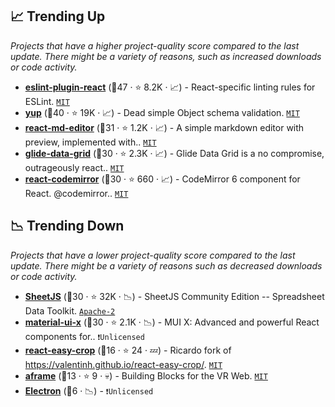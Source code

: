 ## 📈 Trending Up

_Projects that have a higher project-quality score compared to the last update. There might be a variety of reasons, such as increased downloads or code activity._

- <b><a href="https://github.com/jsx-eslint/eslint-plugin-react">eslint-plugin-react</a></b> (🥇47 ·  ⭐ 8.2K · 📈) - React-specific linting rules for ESLint. <code><a href="http://bit.ly/34MBwT8">MIT</a></code>
- <b><a href="https://github.com/jquense/yup">yup</a></b> (🥉40 ·  ⭐ 19K · 📈) - Dead simple Object schema validation. <code><a href="http://bit.ly/34MBwT8">MIT</a></code>
- <b><a href="https://github.com/uiwjs/react-md-editor">react-md-editor</a></b> (🥈31 ·  ⭐ 1.2K · 📈) - A simple markdown editor with preview, implemented with.. <code><a href="http://bit.ly/34MBwT8">MIT</a></code>
- <b><a href="https://github.com/glideapps/glide-data-grid">glide-data-grid</a></b> (🥈30 ·  ⭐ 2.3K · 📈) - Glide Data Grid is a no compromise, outrageously react.. <code><a href="http://bit.ly/34MBwT8">MIT</a></code>
- <b><a href="https://github.com/uiwjs/react-codemirror">react-codemirror</a></b> (🥈30 ·  ⭐ 660 · 📈) - CodeMirror 6 component for React. @codemirror.. <code><a href="http://bit.ly/34MBwT8">MIT</a></code>

## 📉 Trending Down

_Projects that have a lower project-quality score compared to the last update. There might be a variety of reasons such as decreased downloads or code activity._

- <b><a href="https://github.com/SheetJS/sheetjs">SheetJS</a></b> (🥈30 ·  ⭐ 32K · 📉) - SheetJS Community Edition -- Spreadsheet Data Toolkit. <code><a href="http://bit.ly/3nYMfla">Apache-2</a></code>
- <b><a href="https://github.com/mui/mui-x">material-ui-x</a></b> (🥈30 ·  ⭐ 2.1K · 📉) - MUI X: Advanced and powerful React components for.. <code>❗Unlicensed</code> <code><img src="https://mui.com/static/favicon.ico" style="display:inline;" width="13" height="13"></code>
- <b><a href="https://github.com/ricardo-ch/react-easy-crop">react-easy-crop</a></b> (🥉16 ·  ⭐ 24 · 💤) - Ricardo fork of https://valentinh.github.io/react-easy-crop/. <code><a href="http://bit.ly/34MBwT8">MIT</a></code>
- <b><a href="https://github.com/ngokevin/aframe">aframe</a></b> (🥉13 ·  ⭐ 9 · 💀) - Building Blocks for the VR Web. <code><a href="http://bit.ly/34MBwT8">MIT</a></code>
- <b><a href="{}">Electron</a></b> (🥉6 · 📉) -  <code>❗Unlicensed</code>

